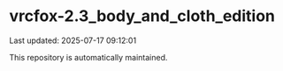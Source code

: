 # vrcfox-2.3_body_and_cloth_edition

Last updated: 2025-07-17 09:12:01

This repository is automatically maintained.
